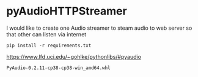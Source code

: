 # pyAudioHTTPStreamer

I would like to create one Audio streamer to steam audio to web server so that other can listen via internet

```
pip install -r requirements.txt
```

https://www.lfd.uci.edu/~gohlke/pythonlibs/#pyaudio

```
PyAudio‑0.2.11‑cp38‑cp38‑win_amd64.whl
```